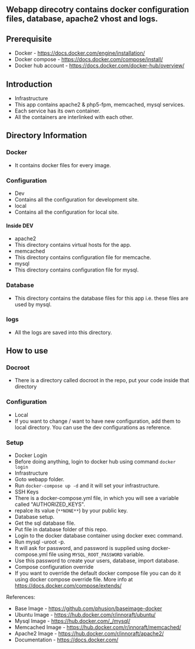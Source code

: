 ## Webapp direcotry contains docker configuration files, database, apache2 vhost and logs.

## Prerequisite
 - Docker - https://docs.docker.com/engine/installation/
 - Docker compose - https://docs.docker.com/compose/install/
 - Docker hub account - https://docs.docker.com/docker-hub/overview/

## Introduction
 - Infrastructure
  - This app contains apache2 & php5-fpm, memcached, mysql services.
  -  Each service has its own container.
  -  All the containers are interlinked with each other.
 
## Directory Information

### Docker
 - It contains docker files for every image.

### Configuration
 - Dev
  - Contains all the configuration for development site.
 - local
  -  Contains all the configuration for local site.
#### Inside DEV
 - apache2
  - This directory contains virtual hosts for the app.
 - memcached
  - This directory contains configuration file for memcache.
 - mysql
  - This directory contains configuration file for mysql.
  
### Database
 - This directory contains the database files for this app i.e. these files are used by mysql.
 
### logs
 - All the logs are saved into this directory.

## How to use

### Docroot
 - There is a directory called docroot in the repo, put your code inside that directory

### Configuration
 - Local
  - If you want to change / want to have new configuration, add them to local directory. You can use the dev configurations as reference.
### Setup
 - Docker Login
  - Before doing anything, login to docker hub using command ```docker login``` 
 - Infrastructure
  - Goto webapp folder.
  - Run ``` docker-compose up -d ``` and it will set your infrastructure.
 - SSH Keys
  - There is a docker-compose.yml file, in which you will see a variable called "AUTHORIZED_KEYS".
  - repalce its value (```**NONE**```) by your public key.
 - Database setup.
  - Get the sql database file.
  - Put file in database folder of this repo.
  - Login to the docker database container using docker exec command.
  - Run mysql -uroot -p.
  - It will ask for password, and password is supplied using docker-compose.yml file using ```MYSQL_ROOT_PASSWORD``` variable.
  - Use this password to create your users, database, import database.
 - Compose configuration override
  - If you want to override the default docker compose file you can do it using docker compose override file. More info at https://docs.docker.com/compose/extends/ 
 
References:
- Base Image - https://github.com/phusion/baseimage-docker
- Ubuntu Image - https://hub.docker.com/r/innoraft/ubuntu/
- Mysql Image - https://hub.docker.com/_/mysql/
- Memcached Image - https://hub.docker.com/r/innoraft/memcached/
- Apache2 Image - https://hub.docker.com/r/innoraft/apache2/
- Documentation - https://docs.docker.com/
